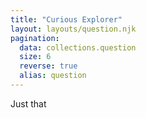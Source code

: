 ```yaml
---
title: "Curious Explorer"
layout: layouts/question.njk
pagination:
  data: collections.question
  size: 6
  reverse: true
  alias: question
---
```


Just that